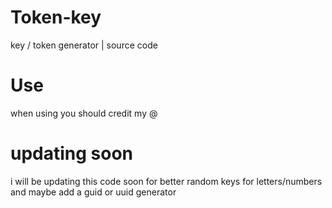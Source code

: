 # Token-key
key / token generator | source code


# Use
when using you should credit my @

# updating soon
i will be updating this code soon for better random keys for letters/numbers and maybe add a guid or uuid generator
